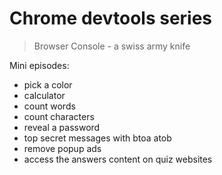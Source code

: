 # Chrome devtools series

> Browser Console - a swiss army knife

Mini episodes:

- pick a color
- calculator
- count words
- count characters
- reveal a password
- top secret messages with btoa atob
- remove popup ads
- access the answers content on quiz websites











